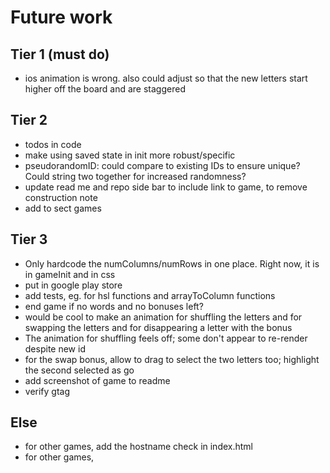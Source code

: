 # Future work

## Tier 1 (must do)

- ios animation is wrong. also could adjust so that the new letters start higher off the board and are staggered

## Tier 2

- todos in code
- make using saved state in init more robust/specific
- pseudorandomID: could compare to existing IDs to ensure unique? Could string two together for increased randomness?
- update read me and repo side bar to include link to game, to remove construction note
- add to sect games

## Tier 3

- Only hardcode the numColumns/numRows in one place. Right now, it is in gameInit and in css
- put in google play store
- add tests, eg. for hsl functions and arrayToColumn functions
- end game if no words and no bonuses left?
- would be cool to make an animation for shuffling the letters and for swapping the letters and for disappearing a letter with the bonus
- The animation for shuffling feels off; some don't appear to re-render despite new id
- for the swap bonus, allow to drag to select the two letters too; highlight the second selected as go
- add screenshot of game to readme
- verify gtag

## Else

- for other games, add the hostname check in index.html
- for other games,
